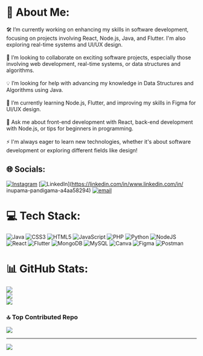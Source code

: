 # 💫 About Me:
🛠️ I’m currently working on enhancing my skills in software development, focusing on projects involving React, Node.js, Java, and Flutter. I'm also exploring real-time systems and UI/UX design.<br><br>🤝 I’m looking to collaborate on exciting software projects, especially those involving web development, real-time systems, or data structures and algorithms.<br><br>💡 I’m looking for help with advancing my knowledge in Data Structures and Algorithms using Java.<br><br>🌱 I’m currently learning Node.js, Flutter, and improving my skills in Figma for UI/UX design.<br><br>💬 Ask me about front-end development with React, back-end development with Node.js, or tips for beginners in programming.<br><br>⚡ I'm always eager to learn new technologies, whether it's about software development or exploring different fields like design!


## 🌐 Socials:
[![Instagram](https://img.shields.io/badge/Instagram-%23E4405F.svg?logo=Instagram&logoColor=white)](https://instagram.com/https://www.instagram.com/inupama0724/?hl=en) [![LinkedIn](https://img.shields.io/badge/LinkedIn-%230077B5.svg?logo=linkedin&logoColor=white)](https://linkedin.com/in/www.linkedin.com/in/ inupama-pandigama-a4aa58294) [![email](https://img.shields.io/badge/Email-D14836?logo=gmail&logoColor=white)](mailto:inupamaasmini0724@gmail.com) 

# 💻 Tech Stack:
![Java](https://img.shields.io/badge/java-%23ED8B00.svg?style=for-the-badge&logo=openjdk&logoColor=white) ![CSS3](https://img.shields.io/badge/css3-%231572B6.svg?style=for-the-badge&logo=css3&logoColor=white) ![HTML5](https://img.shields.io/badge/html5-%23E34F26.svg?style=for-the-badge&logo=html5&logoColor=white) ![JavaScript](https://img.shields.io/badge/javascript-%23323330.svg?style=for-the-badge&logo=javascript&logoColor=%23F7DF1E) ![PHP](https://img.shields.io/badge/php-%23777BB4.svg?style=for-the-badge&logo=php&logoColor=white) ![Python](https://img.shields.io/badge/python-3670A0?style=for-the-badge&logo=python&logoColor=ffdd54) ![NodeJS](https://img.shields.io/badge/node.js-6DA55F?style=for-the-badge&logo=node.js&logoColor=white) ![React](https://img.shields.io/badge/react-%2320232a.svg?style=for-the-badge&logo=react&logoColor=%2361DAFB) ![Flutter](https://img.shields.io/badge/Flutter-%2302569B.svg?style=for-the-badge&logo=Flutter&logoColor=white) ![MongoDB](https://img.shields.io/badge/MongoDB-%234ea94b.svg?style=for-the-badge&logo=mongodb&logoColor=white) ![MySQL](https://img.shields.io/badge/mysql-4479A1.svg?style=for-the-badge&logo=mysql&logoColor=white) ![Canva](https://img.shields.io/badge/Canva-%2300C4CC.svg?style=for-the-badge&logo=Canva&logoColor=white) ![Figma](https://img.shields.io/badge/figma-%23F24E1E.svg?style=for-the-badge&logo=figma&logoColor=white) ![Postman](https://img.shields.io/badge/Postman-FF6C37?style=for-the-badge&logo=postman&logoColor=white)
# 📊 GitHub Stats:
![](https://github-readme-stats.vercel.app/api?username=Inu0724&theme=date_night&hide_border=true&include_all_commits=false&count_private=true)<br/>
![](https://nirzak-streak-stats.vercel.app/?user=Inu0724&theme=date_night&hide_border=true)<br/>
![](https://github-readme-stats.vercel.app/api/top-langs/?username=Inu0724&theme=date_night&hide_border=true&include_all_commits=false&count_private=true&layout=compact)

### 🔝 Top Contributed Repo
![](https://github-contributor-stats.vercel.app/api?username=Inu0724&limit=5&theme=date_night&combine_all_yearly_contributions=true)

---
[![](https://visitcount.itsvg.in/api?id=Inu0724&icon=0&color=0)](https://visitcount.itsvg.in)

<!-- Proudly created with GPRM ( https://gprm.itsvg.in ) -->

